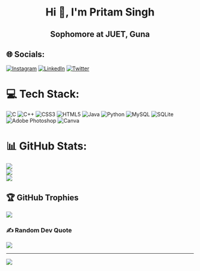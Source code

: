 
<h1 align="center">Hi 👋, I'm Pritam Singh</h1>
<h2 align="center">Sophomore at JUET, Guna</h2>


## 🌐 Socials:
[![Instagram](https://img.shields.io/badge/Instagram-%23E4405F.svg?logo=Instagram&logoColor=white)](https://instagram.com/shaktawatpritam) [![LinkedIn](https://img.shields.io/badge/LinkedIn-%230077B5.svg?logo=linkedin&logoColor=white)](https://linkedin.com/in/shaktawatpritam) [![Twitter](https://img.shields.io/badge/Twitter-%231DA1F2.svg?logo=Twitter&logoColor=white)](https://twitter.com/shaktawatpritam) 

# 💻 Tech Stack:
![C](https://img.shields.io/badge/c-%2300599C.svg?style=for-the-badge&logo=c&logoColor=white) ![C++](https://img.shields.io/badge/c++-%2300599C.svg?style=for-the-badge&logo=c%2B%2B&logoColor=white) ![CSS3](https://img.shields.io/badge/css3-%231572B6.svg?style=for-the-badge&logo=css3&logoColor=white) ![HTML5](https://img.shields.io/badge/html5-%23E34F26.svg?style=for-the-badge&logo=html5&logoColor=white) ![Java](https://img.shields.io/badge/java-%23ED8B00.svg?style=for-the-badge&logo=java&logoColor=white) ![Python](https://img.shields.io/badge/python-3670A0?style=for-the-badge&logo=python&logoColor=ffdd54) ![MySQL](https://img.shields.io/badge/mysql-%2300f.svg?style=for-the-badge&logo=mysql&logoColor=white) ![SQLite](https://img.shields.io/badge/sqlite-%2307405e.svg?style=for-the-badge&logo=sqlite&logoColor=white) ![Adobe Photoshop](https://img.shields.io/badge/adobephotoshop-%2331A8FF.svg?style=for-the-badge&logo=adobephotoshop&logoColor=white) ![Canva](https://img.shields.io/badge/Canva-%2300C4CC.svg?style=for-the-badge&logo=Canva&logoColor=white)
# 📊 GitHub Stats:
![](https://github-readme-stats.vercel.app/api?username=shaktawatpritam2002&theme=blue-green&hide_border=false&include_all_commits=true&count_private=true)<br/>
![](https://github-readme-streak-stats.herokuapp.com/?user=shaktawatpritam2002&theme=blue-green&hide_border=false)<br/>
![](https://github-readme-stats.vercel.app/api/top-langs/?username=shaktawatpritam2002&theme=blue-green&hide_border=false&include_all_commits=true&count_private=true&layout=compact)

## 🏆 GitHub Trophies
![](https://github-profile-trophy.vercel.app/?username=shaktawatpritam2002&theme=radical&no-frame=false&no-bg=true&margin-w=4)

### ✍️ Random Dev Quote
![](https://quotes-github-readme.vercel.app/api?type=horizontal&theme=radical)



---
[![](https://visitcount.itsvg.in/api?id=shaktawatpritam2002&icon=7&color=0)](https://visitcount.itsvg.in)
<!-- Proudly created with GPRM ( https://gprm.itsvg.in ) -->
